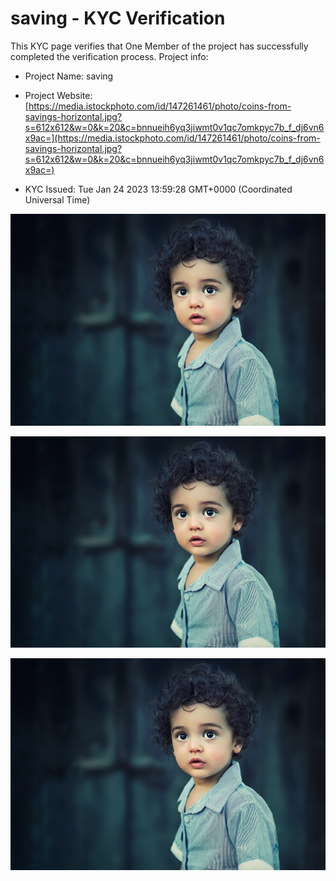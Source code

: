 # saving  - KYC Verification
		


This KYC page verifies that One Member of the project has successfully completed the verification process. Project info:
		


- Project Name: saving 
		

- Project Website: [https://media.istockphoto.com/id/147261461/photo/coins-from-savings-horizontal.jpg?s=612x612&w=0&k=20&c=bnnueih6yq3jiwmt0v1qc7omkpyc7b_f_dj6vn6x9ac=](https://media.istockphoto.com/id/147261461/photo/coins-from-savings-horizontal.jpg?s=612x612&w=0&k=20&c=bnnueih6yq3jiwmt0v1qc7omkpyc7b_f_dj6vn6x9ac=)
		

- KYC Issued: Tue Jan 24 2023 13:59:28 GMT+0000 (Coordinated Universal Time)
		


![This is an face image](./personFace.png)
		

![This is an cnic image](./cnicImage.png)
		

![This is an passport image](./passportImage.png)
	